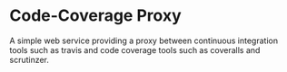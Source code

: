 # Code-Coverage Proxy

A simple web service providing a proxy between continuous integration tools such as travis and code coverage tools such as coveralls and scrutinzer.

